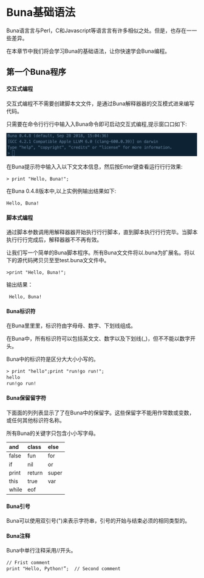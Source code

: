 # Buna基础语法

Buna语⾔言与Perl，C和Javascript等语⾔言有许多相似之处。但是，也存在⼀一些差异。

在本章节中我们将会学习Buna的基础语法，让你快速学会Buna编程。

## 第一个Buna程序

#### 交互式编程

交互式编程不不需要创建脚本⽂文件，是通过Buna解释器器的交互模式进来编写代码。

只需要在命令⾏行行中输⼊入Buna命令即可启动交互式编程,提示窗⼝口如下:

![](/assets/1539151704796.jpg)

在Buna提示符中输⼊入以下⽂文本信息，然后按Enter键查看运⾏行行效果:

```
> print "Hello, Buna!";
```

在Buna 0.4.8版本中,以上实例例输出结果如下:

```
Hello, Buna!
```

#### 脚本式编程

通过脚本参数调⽤用解释器器开始执⾏行行脚本，直到脚本执⾏行行完毕。当脚本执⾏行行完成后，解释器器不不再有效。

让我们写一个简单的Buna脚本程序。所有Buna⽂文件将以.buna为扩展名。将以下的源代码拷⻉贝⾄至test.buna⽂文件中。

```
>print "Hello, Buna!";
```

输出结果：

```
 Hello, Buna!
```

#### Buna标识符

在Buna⾥里里，标识符由字⺟母、数字、下划线组成。

在Buna中，所有标识符可以包括英⽂文、数字以及下划线\(\_\)，但不不能以数字开头。

Buna中的标识符是区分⼤大⼩小写的。

```
> print "hello";print "run!go run!";
hello
run!go run!
```

#### Buna保留留字符

下⾯面的列列表显示了了在Buna中的保留字。这些保留字不能用作常数或变数，或任何其他标识符名称。

所有Buna的关键字只包含⼩小写字⺟。

| and | class | else |
| :--- | :--- | :--- |
| false | fun | for |
| if | nil | or |
| print | return | super |
| this | true | var |
| while | eof |  |

#### Buna引号

Buna可以使用双引号\("\)来表示字符串，引号的开始与结束必须的相同类型的。

#### Buna注释

Buna中单行注释采用//开头。

```
// Frist comment
print "Hello, Python!”;  // Second comment
```



